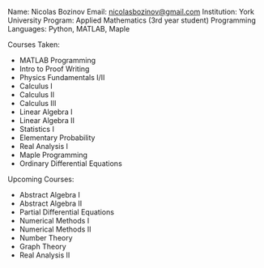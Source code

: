 Name: Nicolas Bozinov
Email: nicolasbozinov@gmail.com
Institution: York University
Program: Applied Mathematics (3rd year student)
Programming Languages: Python, MATLAB, Maple

Courses Taken: 
- MATLAB Programming
- Intro to Proof Writing
- Physics Fundamentals I/II
- Calculus I
- Calculus II
- Calculus III
- Linear Algebra I
- Linear Algebra II
- Statistics I
- Elementary Probability
- Real Analysis I
- Maple Programming
- Ordinary Differential Equations

Upcoming Courses:
- Abstract Algebra I
- Abstract Algebra II
- Partial Differential Equations
- Numerical Methods I
- Numerical Methods II
- Number Theory
- Graph Theory
- Real Analysis II


